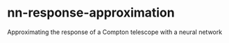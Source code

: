 # nn-response-approximation
Approximating the response of a Compton telescope with a neural network
